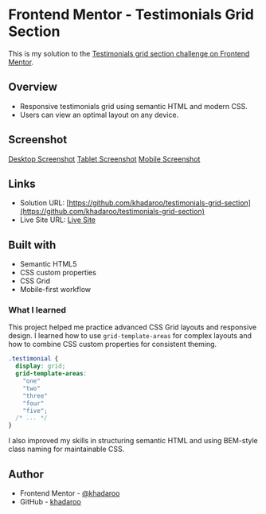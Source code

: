 # Frontend Mentor - Testimonials Grid Section

This is my solution to the [Testimonials grid section challenge on Frontend Mentor](https://www.frontendmentor.io/challenges/testimonials-grid-section-Nnw6J7Un7).

## Overview

- Responsive testimonials grid using semantic HTML and modern CSS.
- Users can view an optimal layout on any device.

## Screenshot

[Desktop Screenshot](./screenshots/desktop-preview.png) [Tablet Screenshot](./screenshots/tablet-preview.png) [Mobile Screenshot](./screenshots/mobile-preview.png)

## Links

- Solution URL: [https://github.com/khadaroo/testimonials-grid-section](https://github.com/khadaroo/testimonials-grid-section)
- Live Site URL: [Live Site](https://testimonial-grid-section-khadaro.vercel.app)

## Built with

- Semantic HTML5
- CSS custom properties
- CSS Grid
- Mobile-first workflow

### What I learned

This project helped me practice advanced CSS Grid layouts and responsive design. I learned how to use `grid-template-areas` for complex layouts and how to combine CSS custom properties for consistent theming.

```css
.testimonial {
  display: grid;
  grid-template-areas:
    "one"
    "two"
    "three"
    "four"
    "five";
  /* ... */
}
```

I also improved my skills in structuring semantic HTML and using BEM-style class naming for maintainable CSS.

## Author

- Frontend Mentor - [@khadaroo](https://www.frontendmentor.io/profile/khadaroo)
- GitHub - [khadaroo](https://github.com/khadaroo)
